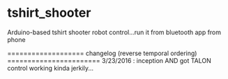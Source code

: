 # tshirt_shooter
Arduino-based tshirt shooter robot control...run it from bluetooth app from phone 

=================== changelog (reverse temporal ordering) =======================
3/23/2016 : inception AND got TALON control working kinda jerkily...
